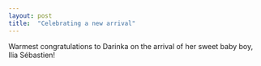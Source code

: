 ```yaml
---
layout: post
title:  "Celebrating a new arrival"
---
```


Warmest congratulations to Darinka on the arrival of her sweet baby boy, Ilia Sébastien!
